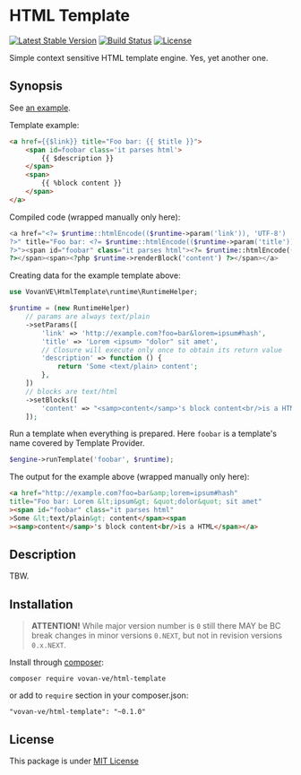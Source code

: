 HTML Template
=============

[![Latest Stable Version](https://img.shields.io/packagist/v/vovan-ve/html-template.svg)](https://packagist.org/packages/vovan-ve/html-template)
[![Build Status](https://travis-ci.org/Vovan-VE/html-template.svg)](https://travis-ci.org/Vovan-VE/html-template)
[![License](https://poser.pugx.org/vovan-ve/html-template/license)](https://packagist.org/packages/vovan-ve/html-template)

Simple context sensitive HTML template engine. Yes, yet another one.

Synopsis
--------

See [an example](./examples/01.basics.php).

Template example:

```html
<a href={{$link}} title="Foo bar: {{ $title }}">
    <span id=foobar class='it parses html'>
        {{ $description }}
    </span>
    <span>
        {{ %block content }}
    </span>
</a>
```

Compiled code (wrapped manually only here):

```php
<a href="<?= $runtime::htmlEncode(($runtime->param('link')), 'UTF-8')
?>" title="Foo bar: <?= $runtime::htmlEncode(($runtime->param('title')), 'UTF-8')
?>"><span id="foobar" class="it parses html"><?= $runtime::htmlEncode(($runtime->param('description')), 'UTF-8')
?></span><span><?php $runtime->renderBlock('content') ?></span></a>
```

Creating data for the example template above:

```php
use VovanVE\HtmlTemplate\runtime\RuntimeHelper;

$runtime = (new RuntimeHelper)
    // params are always text/plain
    ->setParams([
        'link' => 'http://example.com?foo=bar&lorem=ipsum#hash',
        'title' => 'Lorem <ipsum> "dolor" sit amet',
        // Closure will execute only once to obtain its return value
        'description' => function () {
            return 'Some <text/plain> content';
        },
    ])
    // blocks are text/html
    ->setBlocks([
        'content' => "<samp>content</samp>'s block content<br/>is a HTML",
    ]);
```

Run a template when everything is prepared. Here `foobar` is a template's name
covered by Template Provider.

```php
$engine->runTemplate('foobar', $runtime);
```

The output for the example above (wrapped manually only here):

```html
<a href="http://example.com?foo=bar&amp;lorem=ipsum#hash"
title="Foo bar: Lorem &lt;ipsum&gt; &quot;dolor&quot; sit amet"
><span id="foobar" class="it parses html"
>Some &lt;text/plain&gt; content</span><span
><samp>content</samp>'s block content<br/>is a HTML</span></a>
```

Description
-----------

TBW.

Installation
------------

> **ATTENTION!** While major version number is `0` still there MAY be
> BC break changes in minor versions `0.NEXT`, but not in revision
> versions `0.x.NEXT`.

Install through [composer][]:

    composer require vovan-ve/html-template

or add to `require` section in your composer.json:

    "vovan-ve/html-template": "~0.1.0"

License
-------

This package is under [MIT License][mit]


[composer]: http://getcomposer.org/
[mit]: https://opensource.org/licenses/MIT
